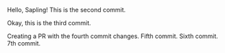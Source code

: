 Hello, Sapling!
This is the second commit.

Okay, this is the third commit.

Creating a PR with the fourth commit changes.
Fifth commit.
Sixth commit.
7th commit.
